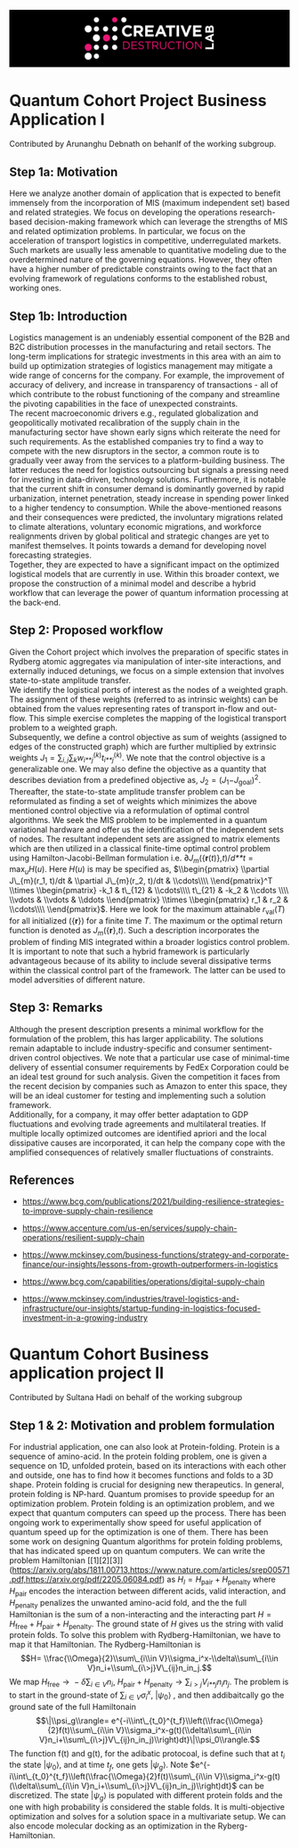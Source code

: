 ![CDL 2022 Cohort Project](../CDL_logo.jpg)
# Quantum Cohort Project Business Application I

Contributed by Arunanghu Debnath on behanlf of the working subgroup.


## Step 1a: Motivation

Here we analyze another domain of application that is expected to
benefit immensely from the incorporation of MIS (maximum independent
set) based and related strategies. We focus on developing the operations
research-based decision-making framework which can leverage the
strengths of MIS and related optimization problems. In particular, we
focus on the acceleration of transport logistics in competitive,
underregulated markets. Such markets are usually less amenable to
quantitative modeling due to the overdetermined nature of the governing
equations. However, they often have a higher number of predictable
constraints owing to the fact that an evolving framework of regulations
conforms to the established robust, working ones.  


## Step 1b: Introduction

Logistics management is an undeniably essential component of the B2B and
B2C distribution processes in the manufacturing and retail sectors. The
long-term implications for strategic investments in this area with an
aim to build up optimization strategies of logistics management may
mitigate a wide range of concerns for the company. For example, the
improvement of accuracy of delivery, and increase in transparency of
transactions - all of which contribute to the robust functioning of the
company and streamline the pivoting capabilities in the face of
unexpected constraints.  
The recent macroeconomic drivers e.g., regulated globalization and
geopolitically motivated recalibration of the supply chain in the
manufacturing sector have shown early signs which reiterate the need for
such requirements. As the established companies try to find a way to
compete with the new disruptors in the sector, a common route is to
gradually veer away from the services to a platform-building business.
The latter reduces the need for logistics outsourcing but signals a
pressing need for investing in data-driven, technology solutions.
Furthermore, it is notable that the current shift in consumer demand is
dominantly governed by rapid urbanization, internet penetration, steady
increase in spending power linked to a higher tendency to consumption.
While the above-mentioned reasons and their consequences were predicted,
the involuntary migrations related to climate alterations, voluntary
economic migrations, and workforce realignments driven by global
political and strategic changes are yet to manifest themselves. It
points towards a demand for developing novel forecasting strategies.  
Together, they are expected to have a significant impact on the
optimized logistical models that are currently in use. Within this
broader context, we propose the construction of a minimal model and
describe a hybrid workflow that can leverage the power of quantum
information processing at the back-end.  


## Step 2: Proposed workflow

Given the Cohort project which involves the preparation of specific
states in Rydberg atomic aggregates via manipulation of inter-site
interactions, and externally induced detunings, we focus on a simple
extension that involves state-to-state amplitude transfer.  
We identify the logistical ports of interest as the nodes of a weighted
graph. The assignment of these weights (referred to as intrinsic
weights) can be obtained from the values representing rates of transport
in-flow and out-flow. This simple exercise completes the mapping of the
logistical transport problem to a weighted graph.  
Subsequently, we define a control objective as sum of weights (assigned
to edges of the constructed graph) which are further multiplied by
extrinsic weights
*J*<sub>1</sub> = ∑<sub>*i*, *j*</sub>∑<sub>*k*</sub>*w*<sub>*i**j*</sub><sup>(*k*)</sup>*t*<sub>*i**j*</sub><sup>(*k*)</sup>.
We note that the control objective is a generalizable one. We may also
define the objective as a quantity that describes deviation from a
predefined objective as,
*J*<sub>2</sub> = (*J*<sub>1</sub>−*J*<sub>goal</sub>)<sup>2</sup>.
Thereafter, the state-to-state amplitude transfer problem can be
reformulated as finding a set of weights which minimizes the above
mentioned control objective via a reformulation of optimal control
algorithms. We seek the MIS problem to be implemented in a quantum
variational hardware and offer us the identification of the independent
sets of nodes. The resultant independent sets are assigned to matrix
elements which are then utilized in a classical finite-time optimal
control problem using Hamilton-Jacobi-Bellman formulation i.e.
∂*J*<sub>*m*</sub>({**r**(*t*)},*t*)/*d**t* = max<sub>*u*</sub>*H*(*u*).
Here *H*(*u*) is may be specified as, $\\begin{pmatrix}
\\partial J\_{m}(r_1, t)/dt & \\partial J\_{m}(r_2, t)/dt & \\cdots\\\\
\\end{pmatrix}^T \\times \\begin{pmatrix}
-k_1 & t\_{12} & \\cdots\\\\
t\_{21} & -k_2 & \\cdots \\\\
\\vdots &  \\vdots    & \\ddots
\\end{pmatrix} \\times \\begin{pmatrix}
r_1 & r_2 & \\cdots\\\\
\\end{pmatrix}$. Here we look for the maximum attainable
*r*<sub>val</sub>(*T*) for all initialized ({**r**}) for a finite time
*T*. The maximum or the optimal return function is denoted as
*J*<sub>*m*</sub>({**r**},*t*). Such a description incorporates the
problem of finding MIS integrated within a broader logistics control
problem. It is important to note that such a hybrid framework is
particularly advantageous because of its ability to include several
dissipative terms within the classical control part of the framework.
The latter can be used to model adversities of different nature.  

## Step 3: Remarks

Although the present description presents a minimal workflow for the
formulation of the problem, this has larger applicability. The solutions
remain adaptable to include industry-specific and consumer
sentiment-driven control objectives. We note that a particular use case
of minimal-time delivery of essential consumer requirements by FedEx
Corporation could be an ideal test ground for such analysis. Given the
competition it faces from the recent decision by companies such as
Amazon to enter this space, they will be an ideal customer for testing
and implementing such a solution framework.  
Additionally, for a company, it may offer better adaptation to GDP
fluctuations and evolving trade agreements and multilateral treaties. If
multiple locally optimized outcomes are identified apriori and the local
dissipative causes are incorporated, it can help the company cope with
the amplified consequences of relatively smaller fluctuations of
constraints.  


## References

-   https://www.bcg.com/publications/2021/building-resilience-strategies-to-improve-supply-chain-resilience

-   https://www.accenture.com/us-en/services/supply-chain-operations/resilient-supply-chain

-   https://www.mckinsey.com/business-functions/strategy-and-corporate-finance/our-insights/lessons-from-growth-outperformers-in-logistics

-   https://www.bcg.com/capabilities/operations/digital-supply-chain

-   https://www.mckinsey.com/industries/travel-logistics-and-infrastructure/our-insights/startup-funding-in-logistics-focused-investment-in-a-growing-industry



# Quantum Cohort Business application project II

Contributed by Sultana Hadi on behalf of the working subgroup


## Step 1 & 2: Motivation and problem formulation 

For industrial application, one can also look at Protein-folding.
Protein is a sequence of amino-acid. In the protein folding problem, one
is given a sequence on 1D, unfolded protein, based on its interactions
with each other and outside, one has to find how it becomes functions
and folds to a 3D shape. Protein folding is crucial for designing new
therapeutics. In general, protein folding is NP-hard. Quantum promises
to provide speedup for an optimization problem. Protein folding is an
optimization problem, and we expect that quantum computers can speed up
the process. There has been ongoing work to experimentally show speed
for useful application of quantum speed up for the optimization is one
of them. There has been some work on designing Quantum algorithms for
protein folding problems, that has indicated speed up on quantum
computers. We can write the problem Hamiltonian
\[\[1\]\[2\]\[3\]\](https://arxiv.org/abs/1811.00713,https://www.nature.com/articles/srep00571.pdf,https://arxiv.org/pdf/2205.06084.pdf)
as
*H*<sub>*I*</sub> = *H*<sub>pair</sub> + *H*<sub>penalty</sub>
where *H*<sub>pair</sub> encodes the interaction between different
acids, valid interaction, and *H*<sub>penalty</sub> penalizes the
unwanted amino-acid fold, and the the full Hamiltonian is the sum of a
non-interacting and the interacting part
*H* = *H*<sub>free</sub> + *H*<sub>pair</sub> + *H*<sub>penalty</sub>.
The ground state of *H* gives us the string with valid protein folds. To
solve this problem with Rydberg-Hamiltonian, we have to map it that
Hamiltonian. The Rydberg-Hamiltonian is
$$H= \\frac{\\Omega}{2}\\sum\_{i\\in V}\\sigma_i^x-\\delta\\sum\_{i\\in V}n_i+\\sum\_{i\>j}V\_{ij}n_in_j.$$
We map
*H*<sub>free</sub> →  − *δ*∑<sub>*i* ∈ *V*</sub>*n*<sub>*i*</sub>,
*H*<sub>pair</sub> + *H*<sub>penalty</sub> → ∑<sub>*i* \> *j*</sub>*V*<sub>*i**j*</sub>*n*<sub>*i*</sub>*n*<sub>*j*</sub>.
The problem is to start in the ground-state of
∑<sub>*i* ∈ *V*</sub>*σ*<sub>*i*</sub><sup>*x*</sup>,
\|*ψ*<sub>0</sub>⟩
, and then addibaitcally go the ground sate of the full Hamiltonain
$$\|\\psi_g\\rangle= e^{-i\\int\_{t_0}^{t_f}\\left(\\frac{\\Omega}{2}f(t)\\sum\_{i\\in V}\\sigma_i^x-g(t)(\\delta\\sum\_{i\\in V}n_i+\\sum\_{i\>j}V\_{ij}n_in_j)\\right)dt}\|\\psi_0\\rangle.$$
The function f(t) and g(t), for the adibatic protocoal, is define such
that at *t*<sub>*i*</sub> the state \|*ψ*<sub>0</sub>⟩, and at time
*t*<sub>*f*</sub>, one gets \|*ψ*<sub>*g*</sub>⟩. Note
$e^{-i\\int\_{t_0}^{t_f}\\left(\\frac{\\Omega}{2}f(t)\\sum\_{i\\in V}\\sigma_i^x-g(t)(\\delta\\sum\_{i\\in V}n_i+\\sum\_{i\>j}V\_{ij}n_in_j)\\right)dt}$
can be discretized. The state \|*ψ*<sub>*g*</sub>⟩ is populated with
different protein folds and the one with high probability is considered
the stable folds. It is multi-objective optimization and solves for a
solution space in a multivariate setup. We can also encode molecular
docking as an optimization in the Ryberg-Hamiltonian.
